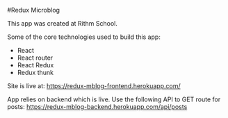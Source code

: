 #Redux Microblog

This app was created at Rithm School.

Some of the core technologies used to build this app:
* React
* React router
* React Redux
* Redux thunk

Site is live at: https://redux-mblog-frontend.herokuapp.com/

App relies on backend which is live. Use the following API to GET route for posts:
https://redux-mblog-backend.herokuapp.com/api/posts